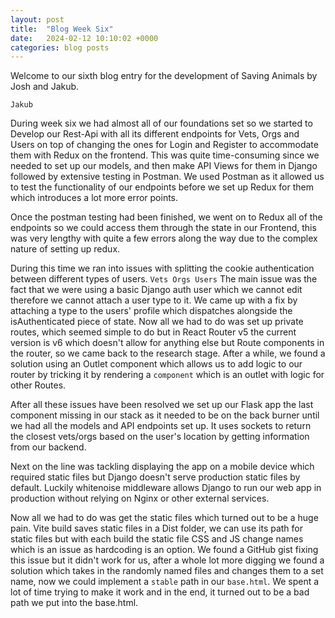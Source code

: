 ```yaml
---
layout: post
title:  "Blog Week Six"
date:   2024-02-12 10:10:02 +0000
categories: blog posts
---
```

Welcome to our sixth blog entry for the development of Saving Animals by Josh and Jakub.

`Jakub`

During week six we had almost all of our foundations set so we started to Develop our Rest-Api with all its different endpoints for Vets, Orgs and Users on top of changing the ones for Login and Register to accommodate them with Redux on the frontend. This was quite time-consuming since we needed to set up our models, and then make API Views for them in Django followed by extensive testing in Postman.
We used Postman as it allowed us to test the functionality of our endpoints before we set up Redux for them which introduces a lot more error points.

Once the postman testing had been finished, we went on to Redux all of the endpoints so we could access them through the state in our Frontend, this was very lengthy with quite a few errors along the way due to the complex nature of setting up redux. 

During this time we ran into issues with splitting the cookie authentication between different types of users. `Vets Orgs Users` The main issue was the fact that we were using a basic Django auth user which we cannot edit therefore we cannot attach a user type to it. We came up with a fix by attaching a type to the users' profile which dispatches alongside the isAuthenticated piece of state. Now all we had to do was set up private routes, which seemed simple to do but in React Router v5 the current version is v6 which doesn't allow for anything else but Route components in the router, so we came back to the research stage. After a while, we found a solution using an Outlet component which allows us to add logic to our router by tricking it by rendering a `component` which is an outlet with logic for other Routes.

After all these issues have been resolved we set up our Flask app the last component missing in our stack as it needed to be on the back burner until we had all the models and API endpoints set up. It uses sockets to return the closest vets/orgs based on the user's location by getting information from our backend.

Next on the line was tackling displaying the app on a mobile device which required static files but Django doesn't serve production static files by default. Luckily whitenoise middleware allows Django to run our web app in production without relying on Nginx or other external services. 

Now all we had to do was get the static files which turned out to be a huge pain. Vite build saves static files in a Dist folder, we can use its path for static files but with each build the static file CSS and JS change names which is an issue as hardcoding is an option. We found a GitHub gist fixing this issue but it didn't work for us, after a whole lot more digging we found a solution which takes in the randomly named files and changes them to a set name, now we could implement a `stable` path in our `base.html`. We spent a lot of time trying to make it work and in the end, it turned out to be a bad path we put into the base.html.
